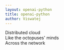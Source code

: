 ```yaml
---
layout: openai-python
title: openai-python
author: Viswatej
---
```

Distributed cloud <br>
Like the octopuses' minds <br>
Across the network <br>
